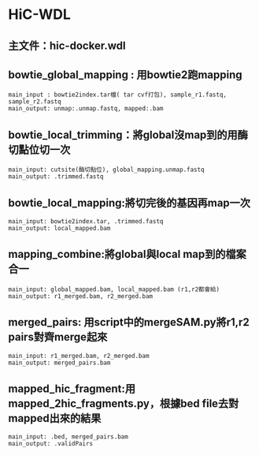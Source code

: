 HiC-WDL
===
主文件：hic-docker.wdl  
---
## bowtie_global_mapping : 用bowtie2跑mapping  
    main_input : bowtie2index.tar檔( tar cvf打包), sample_r1.fastq, sample_r2.fastq  
    main_output: unmap:.unmap.fastq, mapped:.bam  

## bowtie_local_trimming：將global沒map到的用酶切點位切一次  
    main_input: cutsite(酶切點位), global_mapping.unmap.fastq  
    main_output: .trimmed.fastq  

## bowtie_local_mapping:將切完後的基因再map一次  
    main_input: bowtie2index.tar, .trimmed.fastq  
    main_output: local_mapped.bam  

## mapping_combine:將global與local map到的檔案合一  
    main_input: global_mapped.bam, local_mapped.bam (r1,r2都會給)  
    main_output: r1_merged.bam, r2_merged.bam  

## merged_pairs: 用script中的mergeSAM.py將r1,r2 pairs對齊merge起來  
    main_input: r1_merged.bam, r2_merged.bam  
    main_output: merged_pairs.bam  

## mapped_hic_fragment:用mapped_2hic_fragments.py，根據bed file去對mapped出來的結果  
    main_input: .bed, merged_pairs.bam  
    main_output: .validPairs  

